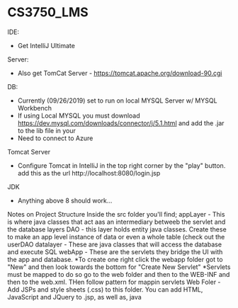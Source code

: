 # CS3750_LMS

IDE: 
- Get IntelliJ Ultimate 

Server:
- Also get TomCat Server - https://tomcat.apache.org/download-90.cgi

DB: 
- Currently (09/26/2019) set to run on local MYSQL Server w/ MYSQL Workbench
- If using Local MYSQL you must download https://dev.mysql.com/downloads/connector/j/5.1.html and add the .jar to the lib file in your 
- Need to connect to Azure 

Tomcat Server 
- Configure Tomcat in IntelliJ in the top right corner by the "play" button. add this as the url http://localhost:8080/login.jsp


JDK
- Anything above 8 should work...

Notes on Project Structure
Inside the src folder you'll find;
appLayer - This is where java classes that act aas an intermediary betweeb the servlet and the database layers
DAO -  this layer holds entity java classes. Create these to make an app level instance of data or even a whole table (check out the userDAO
datalayer - These are java classes that will access the database and execute SQL
webApp - These are the servlets they bridge the UI with the app and database. *To create one right click the webapp folder got to "New" and then look towards the bottom for "Create New Servlet"
*Servlets must be mapped to do so go to the web folder and then to the WEB-INF and then to the web.xml. THen follow pattern for mappin servlets
Web Foler - Add JSPs and style sheets (.css) to this folder. You can add HTML, JavaScript and JQuery to .jsp, as well as, java 


